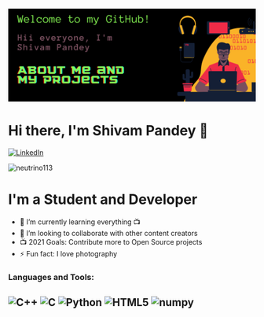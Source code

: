 
[![MasterHead](https://github.com/neutrino113/neutrino113/blob/main/ban.png)](https://www.linkedin.com/in/shivam-pandey-4b48291b9)

# Hi there, I'm Shivam Pandey 👋

[![LinkedIn](https://img.shields.io/badge/linkedin-%230077B5.svg?style=for-the-badge&logo=linkedin&logoColor=white)](https://www.linkedin.com/in/shivam-pandey-4b48291b9)
<p align="left"> <img src="https://komarev.com/ghpvc/?username=neutrino113&label=Profile%20views&color=0e75b6&style=flat" alt="neutrino113" /> </p>


# I'm a Student and Developer

- 🌱 I’m currently learning everything 📺
- 👯 I’m looking to collaborate with other content creators
- 📺 2021 Goals: Contribute more to Open Source projects
- ⚡ Fun fact: I love photography

### Languages and Tools:

![C++](https://img.shields.io/badge/c++-%2300599C.svg?style=for-the-badge&logo=c%2B%2B&logoColor=white) ![C](https://img.shields.io/badge/c-%2300599C.svg?style=for-the-badge&logo=c&logoColor=white) ![Python](https://img.shields.io/badge/python-3670A0?style=for-the-badge&logo=python&logoColor=ffdd54) ![HTML5](https://img.shields.io/badge/html5-%23E34F26.svg?style=for-the-badge&logo=html5&logoColor=white) ![numpy](https://img.shields.io/badge/Pandas-2C2D72?style=for-the-badge&logo=pandas&logoColor=white)
---

